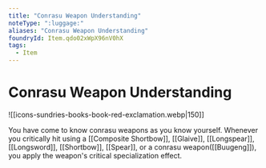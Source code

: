 ```yaml
---
title: "Conrasu Weapon Understanding"
noteType: ":luggage:"
aliases: "Conrasu Weapon Understanding"
foundryId: Item.qdo02xWpX96nV0hX
tags:
  - Item
---
```


# Conrasu Weapon Understanding
![[icons-sundries-books-book-red-exclamation.webp|150]]

You have come to know conrasu weapons as you know yourself. Whenever you critically hit using a [[Composite Shortbow]], [[Glaive]], [[Longspear]], [[Longsword]], [[Shortbow]], [[Spear]], or a conrasu weapon([[Buugeng]]), you apply the weapon's critical specialization effect.
